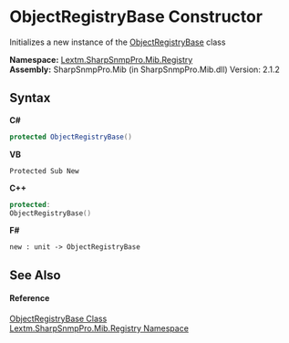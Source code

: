 # ObjectRegistryBase Constructor 
 

Initializes a new instance of the <a href="T_Lextm_SharpSnmpPro_Mib_Registry_ObjectRegistryBase">ObjectRegistryBase</a> class

**Namespace:**&nbsp;<a href="N_Lextm_SharpSnmpPro_Mib_Registry">Lextm.SharpSnmpPro.Mib.Registry</a><br />**Assembly:**&nbsp;SharpSnmpPro.Mib (in SharpSnmpPro.Mib.dll) Version: 2.1.2

## Syntax

**C#**<br />
``` C#
protected ObjectRegistryBase()
```

**VB**<br />
``` VB
Protected Sub New
```

**C++**<br />
``` C++
protected:
ObjectRegistryBase()
```

**F#**<br />
``` F#
new : unit -> ObjectRegistryBase
```


## See Also


#### Reference
<a href="T_Lextm_SharpSnmpPro_Mib_Registry_ObjectRegistryBase">ObjectRegistryBase Class</a><br /><a href="N_Lextm_SharpSnmpPro_Mib_Registry">Lextm.SharpSnmpPro.Mib.Registry Namespace</a><br />